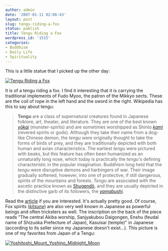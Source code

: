 ```yaml
---
author: admin
date: '2007-01-11 02:06:43'
layout: post
slug: tengu-riding-a-fox
status: publish
title: Tengu Riding a Fox
wordpress_id: '1515'
categories:
- Buddhism
- Daily Life
- Spirituality
---
```


This is a little statue that I picked up the other day:

[![Tengu Riding a
Fox](http://farm1.static.flickr.com/156/353646053_a907aa4617.jpg)](http://www.flickr.com/photos/albill/353646053/ "Photo Sharing")

It is of a tengu riding a fox. I find it interesting that it is carrying
the traditional implements of Fudo Myoo, the patron of the Mikkyo sects.
These are the coil of rope in the left hand and the sword in the right.
Wikipedia has this to say about tengu:

> **Tengu** are a class of supernatural creatures found in Japanese
> folklore, art, theater, and literature. They are one of the best known
> *[yōkai](http://en.wikipedia.org/wiki/Yōkai "Yōkai")*
> (monster-spirits) and are sometimes worshipped as Shinto
> *[kami](http://en.wikipedia.org/wiki/Kami "Kami")* (revered spirits or
> gods). Although they take their name from a dog-like Chinese demon,
> the *tengu* were originally thought to take the forms of birds of
> prey, and they are traditionally depicted with both human and avian
> characteristics. The earliest *tengu* were pictured with beaks, but
> this feature has often been humanized as an unnaturally long nose,
> which today is practically the *tengu's* defining characteristic in
> the popular imagination. Buddhism long held that the *tengu* were
> disruptive demons and harbingers of war. Their image gradually
> softened, however, into one of protective, if still dangerous, spirits
> of the mountains and forests. *Tengu* are associated with the ascetic
> practice known as
> [Shugendō](http://en.wikipedia.org/wiki/Shugendō "Shugendō"), and they
> are usually depicted in the distinctive garb of its followers, the
> *[yamabushi](http://en.wikipedia.org/wiki/Yamabushi "Yamabushi")*.

Read the [article](http://en.wikipedia.org/wiki/Tengu) if you are
interested. It's actually pretty good. Of course, Fox spirits
([*kitsune*](http://en.wikipedia.org/wiki/Kitsune)) are also very well
known in Japanese as powerful beings and often tricksters as well. The
inscription on the back of the piece reads "The central Akiba worship,
Sanjyakubou Daigongen, Enshu (feudal name of Shizuoka Prefecture of
Japan), Kasuisai (temple)" in Japanese (according to its seller since my
Japanese doesn't exist...). This picture is one of my favorites from
Japan of a Tengu:

[![Yoshitoshi\_Mount\_Yoshino\_Midnight\_Moon](http://farm1.static.flickr.com/128/353650314_e8c7413687.jpg)](http://www.flickr.com/photos/albill/353650314/ "Photo Sharing")
